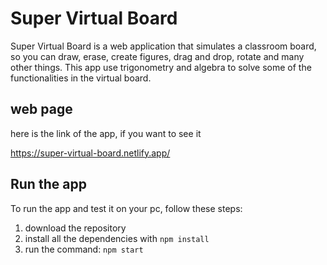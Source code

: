 # Super Virtual Board

Super Virtual Board is a web application that simulates a classroom board, so you can draw, erase, create figures, drag and drop, rotate and many other things. This app use trigonometry and algebra to solve some of the functionalities in the virtual board.

## web page

here is the link of the app, if you want to see it

https://super-virtual-board.netlify.app/

## Run the app

To run the app and test it on your pc, follow these steps:

1. download the repository
2. install all the dependencies with ```npm install```
3. run the command: ```npm start``` 


